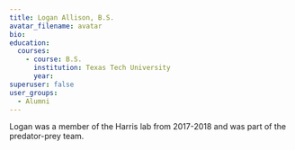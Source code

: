 ```yaml
---
title: Logan Allison, B.S.
avatar_filename: avatar
bio: 
education:
  courses:
    - course: B.S. 
      institution: Texas Tech University
      year: 
superuser: false
user_groups:
  - Alumni
---
```

Logan was a member of the Harris lab from 2017-2018 and was part of the predator-prey team.

